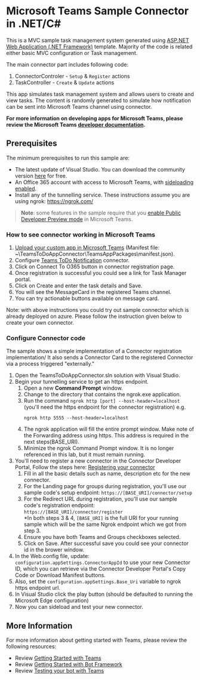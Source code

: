 
# Microsoft Teams Sample Connector in .NET/C#

This is a MVC sample task management system generated using [ASP.NET Web Application (.NET Framework)](https://docs.microsoft.com/en-us/aspnet/mvc/overview/getting-started/introduction/getting-started#creating-your-first-application) template. Majority of the code is related either basic MVC configuration or Task management.

The main connector part includes following code:
1) ConnectorControler - `Setup` & `Register` actions
2) TaskController - `Create` & `Update` actions

This app simulates task management system and allows users to create and view tasks. The content is randomly generated to simulate how notification can be sent into Microsoft Teams channel using connector.

**For more information on developing apps for Microsoft Teams, please review the Microsoft Teams [developer documentation](https://msdn.microsoft.com/en-us/microsoft-teams/index).**

## Prerequisites
The minimum prerequisites to run this sample are:
* The latest update of Visual Studio. You can download the community version [here](http://www.visualstudio.com) for free.
* An Office 365 account with access to Microsoft Teams, with [sideloading enabled](https://msdn.microsoft.com/en-us/microsoft-teams/setup).
* Install any of the tunnelling service. These instructions assume you are using ngrok: https://ngrok.com/
>**Note**: some features in the sample require that you [enable Public Developer Preview mode](https://msdn.microsoft.com/en-us/microsoft-teams/publicpreview) in Microsoft Teams.

### How to see connector working in Microsoft Teams
1) [Upload your custom app in Microsoft Teams](https://docs.microsoft.com/en-us/microsoftteams/platform/concepts/apps/apps-upload) (Manifest file: ~\TeamsToDoAppConnector\TeamsAppPackages\manifest.json).
2) Configure [Teams ToDo Notification](https://docs.microsoft.com/en-us/microsoftteams/platform/concepts/connectors#accessing-office-365-connectors-from-microsoft-teams) connector.
3) Click on Connect To O365 button in connector registration page. 
4) Once registration is successful you could see a link for Task Manager portal.
5) Click on Create and enter the task details and Save.
6) You will see the MessageCard in the registered Teams channel.
7) You can try actionable buttons available on message card.

Note: with above instructions you could try out sample connector which is already deployed on azure. Please follow the instruction given below to create your own connector.

### Configure Connector code
The sample shows a simple implementation of a Connector registration implementation/ It also sends a Connector Card to the registered Connector via a process triggered "externally."

1. Open the TeamsToDoAppConnector.sln solution with Visual Studio.
2. Begin your tunnelling service to get an https endpoint. 
	1. Open a new **Command Prompt** window. 
	2. Change to the directory that contains the ngrok.exe application. 
	3. Run the command `ngrok http [port] --host-header=localhost` (you'll need the https endpoint for the connector registration) e.g.<br>
		```
		ngrok http 5555 --host-header=localhost
		```
	4. The ngrok application will fill the entire prompt window. Make note of the Forwarding address using https. This address is required in the next steps(BASE_URI). 
	5. Minimize the ngrok Command Prompt window. It is no longer referenced in this lab, but it must remain running.
3. You'll need to register a new connector in the Connector Developer Portal, Follow the steps here: [Registering your connector](https://msdn.microsoft.com/en-us/microsoft-teams/connectors#registering-your-connector)
	1. Fill in all the basic details such as name, description etc for the new connector.
	2. For the Landing page for groups during registration, you'll use our sample code's setup endpoint: `https://[BASE_URI]/connector/setup`
	3. For the Redirect URL during registration, you'll use our sample code's registration endpoint:  `https://[BASE_URI]/connector/register`	
		*In both steps 3 & 4, `[BASE_URI]` is the full URI for your running sample which will be the same Ngrok endpoint which we got from step 3.
	4. Ensure you have both Teams and Groups checkboxes selected.
	5. Click on Save. After successful save you could see your connector id in the brower window.
4. In the Web.config file, update: `configuration.appSettings.ConnectorAppId` to use your new Connector ID, which you can retrieve via the Connector Developer Portal's Copy Code or Download Manifest buttons. 
5. Also, set the `configuration.appSettings.Base_Uri` variable to ngrok https endpoint url.
6. In Visual Studio click the play button (should be defaulted to running the Microsoft Edge configuration) 
7. Now you can sideload and test your new connector.

## More Information
For more information about getting started with Teams, please review the following resources:
- Review [Getting Started with Teams](https://msdn.microsoft.com/en-us/microsoft-teams/setup)
- Review [Getting Started with Bot Framework](https://docs.microsoft.com/en-us/bot-framework/bot-builder-overview-getstarted)
- Review [Testing your bot with Teams](https://msdn.microsoft.com/en-us/microsoft-teams/botsadd)

